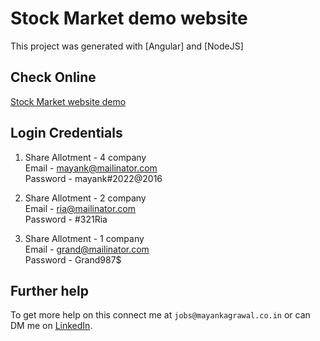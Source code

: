 # Stock Market demo website

This project was generated with [Angular] and [NodeJS]

## Check Online 

[Stock Market website demo](http://stock-market.demo.mayankagrawal.co.in/)

## Login Credentials

1) Share Allotment - 4 company <br />
Email - mayank@mailinator.com <br />
Password - mayank#2022@2016

1) Share Allotment - 2 company <br />
Email - ria@mailinator.com <br />
Password - #321Ria

2) Share Allotment - 1 company <br />
Email - grand@mailinator.com <br />
Password - Grand987$

## Further help

To get more help on this connect me at `jobs@mayankagrawal.co.in` or can DM me on [LinkedIn](https://www.linkedin.com/in/mayank-agrawal-59192940/).
